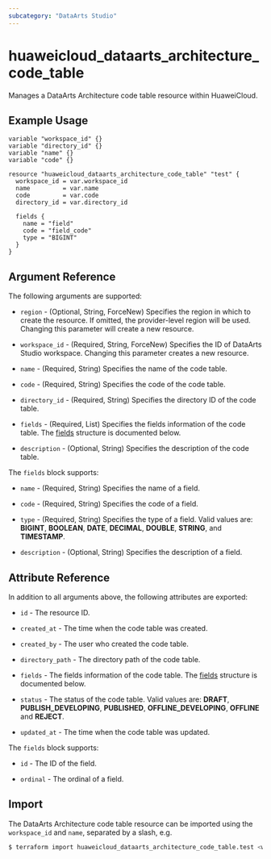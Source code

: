 ```yaml
---
subcategory: "DataArts Studio"
---
```


# huaweicloud_dataarts_architecture_code_table

Manages a DataArts Architecture code table resource within HuaweiCloud.

## Example Usage

```hcl
variable "workspace_id" {}
variable "directory_id" {}
variable "name" {}
variable "code" {}

resource "huaweicloud_dataarts_architecture_code_table" "test" {
  workspace_id = var.workspace_id
  name         = var.name
  code         = var.code
  directory_id = var.directory_id

  fields {
    name = "field"
    code = "field_code"
    type = "BIGINT"
  }
}
```

## Argument Reference

The following arguments are supported:

* `region` - (Optional, String, ForceNew)  Specifies the region in which to create the resource.
  If omitted, the provider-level region will be used. Changing this parameter will create a new resource.

* `workspace_id` - (Required, String, ForceNew) Specifies the ID of DataArts Studio workspace.
  Changing this parameter creates a new resource.

* `name` - (Required, String) Specifies the name of the code table.

* `code` - (Required, String) Specifies the code of the code table.

* `directory_id` - (Required, String) Specifies the directory ID of the code table.

* `fields` - (Required, List) Specifies the fields information of the code table.
  The [fields](#DataArts_Architecture_Code_Table_Fields) structure is documented below.

* `description` - (Optional, String) Specifies the description of the code table.

<a name="DataArts_Architecture_Code_Table_Fields"></a>
The `fields` block supports:

* `name` - (Required, String) Specifies the name of a field.

* `code` - (Required, String) Specifies the code of a field.

* `type` - (Required, String) Specifies the type of a field. Valid values are: **BIGINT**, **BOOLEAN**, **DATE**,
  **DECIMAL**, **DOUBLE**, **STRING**, and **TIMESTAMP**.

* `description` - (Optional, String) Specifies the description of a field.

## Attribute Reference

In addition to all arguments above, the following attributes are exported:

* `id` - The resource ID.

* `created_at` - The time when the code table was created.

* `created_by` - The user who created the code table.

* `directory_path` - The directory path of the code table.

* `fields` - The fields information of the code table.
  The [fields](#DataArts_Architecture_Code_Table_Fields_Attribute) structure is documented below.

* `status` - The status of the code table. Valid values are: **DRAFT**, **PUBLISH_DEVELOPING**,
  **PUBLISHED**, **OFFLINE_DEVELOPING**, **OFFLINE** and **REJECT**.

* `updated_at` - The time when the code table was updated.

<a name="DataArts_Architecture_Code_Table_Fields_Attribute"></a>
The `fields` block supports:

* `id` - The ID of the field.

* `ordinal` - The ordinal of a field.

## Import

The DataArts Architecture code table resource can be imported using the `workspace_id` and `name`, separated by
a slash, e.g.

```bash
$ terraform import huaweicloud_dataarts_architecture_code_table.test <workspace_id>/<name>
```
